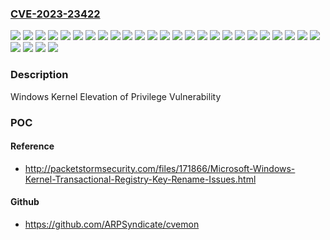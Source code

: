### [CVE-2023-23422](https://cve.mitre.org/cgi-bin/cvename.cgi?name=CVE-2023-23422)
![](https://img.shields.io/static/v1?label=Product&message=Windows%2010%20Version%201507&color=blue)
![](https://img.shields.io/static/v1?label=Product&message=Windows%2010%20Version%201607&color=blue)
![](https://img.shields.io/static/v1?label=Product&message=Windows%2010%20Version%201809&color=blue)
![](https://img.shields.io/static/v1?label=Product&message=Windows%2010%20Version%2020H2&color=blue)
![](https://img.shields.io/static/v1?label=Product&message=Windows%2010%20Version%2021H2&color=blue)
![](https://img.shields.io/static/v1?label=Product&message=Windows%2010%20Version%2022H2&color=blue)
![](https://img.shields.io/static/v1?label=Product&message=Windows%2011%20version%2021H2&color=blue)
![](https://img.shields.io/static/v1?label=Product&message=Windows%2011%20version%2022H2&color=blue)
![](https://img.shields.io/static/v1?label=Product&message=Windows%20Server%202008%20R2&color=blue)
![](https://img.shields.io/static/v1?label=Product&message=Windows%20Server%202008&color=blue)
![](https://img.shields.io/static/v1?label=Product&message=Windows%20Server%202012%20R2&color=blue)
![](https://img.shields.io/static/v1?label=Product&message=Windows%20Server%202012&color=blue)
![](https://img.shields.io/static/v1?label=Product&message=Windows%20Server%202016&color=blue)
![](https://img.shields.io/static/v1?label=Product&message=Windows%20Server%202019&color=blue)
![](https://img.shields.io/static/v1?label=Product&message=Windows%20Server%202022&color=blue)
![](https://img.shields.io/static/v1?label=Version&message=10.0.0%3C%2010.0.10240.19805%20&color=brighgreen)
![](https://img.shields.io/static/v1?label=Version&message=10.0.0%3C%2010.0.14393.5786%20&color=brighgreen)
![](https://img.shields.io/static/v1?label=Version&message=10.0.0%3C%2010.0.17763.4131%20&color=brighgreen)
![](https://img.shields.io/static/v1?label=Version&message=10.0.0%3C%2010.0.19042.2728%20&color=brighgreen)
![](https://img.shields.io/static/v1?label=Version&message=10.0.0%3C%2010.0.19044.2728%20&color=brighgreen)
![](https://img.shields.io/static/v1?label=Version&message=10.0.0%3C%2010.0.19045.2728%20&color=brighgreen)
![](https://img.shields.io/static/v1?label=Version&message=10.0.0%3C%2010.0.20348.1607%20&color=brighgreen)
![](https://img.shields.io/static/v1?label=Version&message=10.0.0%3C%2010.0.22000.1696%20&color=brighgreen)
![](https://img.shields.io/static/v1?label=Version&message=10.0.0%3C%2010.0.22621.1413%20&color=brighgreen)
![](https://img.shields.io/static/v1?label=Version&message=6.0.0%3C%206.0.6003.21966%20&color=brighgreen)
![](https://img.shields.io/static/v1?label=Version&message=6.1.0%3C%206.1.7601.26415%20&color=brighgreen)
![](https://img.shields.io/static/v1?label=Version&message=6.2.0%3C%206.2.9200.24168%20&color=brighgreen)
![](https://img.shields.io/static/v1?label=Version&message=6.3.0%3C%206.3.9600.20865%20&color=brighgreen)
![](https://img.shields.io/static/v1?label=Vulnerability&message=Elevation%20of%20Privilege&color=brighgreen)

### Description

Windows Kernel Elevation of Privilege Vulnerability

### POC

#### Reference
- http://packetstormsecurity.com/files/171866/Microsoft-Windows-Kernel-Transactional-Registry-Key-Rename-Issues.html

#### Github
- https://github.com/ARPSyndicate/cvemon

